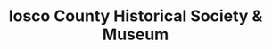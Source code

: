 ---
layout: repo
title: "Iosco County Historical Society & Museum"
id: 3938
permalink: repos/3938/
---